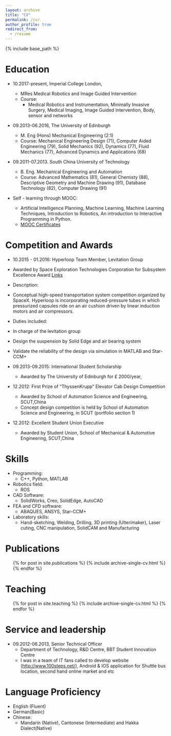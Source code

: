 ```yaml
---
layout: archive
title: "CV"
permalink: /cv/
author_profile: true
redirect_from:
  - /resume
---
```


{% include base_path %}

Education
======
* 10.2017-present, Imperial College London, 
  * MRes Medical Robotics and Image Guided Intervention
  * Course: 
    * Medical Robotics and Instrumentation, Minimally Invasive Surgery, Medical Imaging, Image Guided Intervention, Body, sensor and networks
* 09.2013-06.2016, The University of Edinburgh
  * M. Eng (Hons) Mechanical Engineering (2:1)
  * Course: Mechanical Engineering Design (71), Computer Aided Engineering (79), Solid Mechanics (92), Dynamics (77), Fluid Mechanics (77), Advanced Dynamics and Applications (68)


* 09.2011-07.2013. South China University of Technology
  * B. Eng. Mechanical Engineering and Automation 
  * Course: Advanced Mathematics (81), General Chemisty (88), Descriptive Geometry and Machine Drawing (91), Database Technology (82), Computer Drawing (91)

* Self - learning through MOOC:
  * Artificial Intelligence Planning, Machine Learning, Machine Learning Techniques, Introduction to Robotics, An introduction to Interactive Programming in Python.
  * [MOOC Certificates](http://qingbiaoli.github.io/files/MOOC_Certificates.pdf)

Competition and Awards
======
* 10.2015 - 01.2016: Hyperloop Team Member, Levitation Group
 * Awarded by Space Exploration Technologies Corporation for Subsystem Excellence Award [Links](http://www.bbc.co.uk/news/uk-scotland-edinburgh-east-fife-35384238)
 * Description:
 * Conceptual high-speed transportation system competition organized by SpaceX. Hyperloop is incorporating reduced-pressure tubes in which pressurized capsules ride on an air cushion driven by linear induction motors and air compressors. 
 * Duties included: 
  * In charge of the levitation group 
  * Design the suspension by Solid Edge and air bearing system 
  * Validate the reliability of the design via simulation in MATLAB and Star-CCM+
  
* 09.2013-09.2015: International Student Scholarship
  * Awarded by The University of Edinburgh for £ 2000/year,
* 12.2012: First Prize of “ThyssenKrupp” Elevator Cab Design Competition
  * Awarded by School of Automation Science and Engineering, SCUT,China
  * Concept design competition is held by School of Automation Science and Engineering, in SCUT (portfolio section 1)
* 12.2012: Excellent Student Union Executive
  * Awarded by Student Union, School of Mechanical & Automotive Engineering, SCUT,China


Skills
======
* Programming: 
  * C++, Python, MATLAB 
* Robotics field: 
  * ROS
* CAD Software:
  * SolidWorks, Creo, SolidEdge, AutoCAD
* FEA and CFD software:
  * ABAQUES, ANSYS, Star-CCM+
* Laboratory skills:
  * Hand-sketching, Welding, Drilling, 3D printing (Ulterimaker), Laser cuting, CNC manipulation, SolidCAM and Manufacturing


Publications
======
  <ul>{% for post in site.publications %}
    {% include archive-single-cv.html %}
  {% endfor %}</ul>
  
  
Teaching
======
  <ul>{% for post in site.teaching %}
    {% include archive-single-cv.html %}
  {% endfor %}</ul>
  
Service and leadership
======
* 09.2012-06.2013, Senior Technical Officer
  * Department of Technology, R&D Centre, BBT Student Innovation Centre
  * I was in a team of IT fans called to develop website (http://www.100steps.net/), Android & IOS application for Shuttle bus location, second hand online market and etc

Language Proficiency
======
* English (Fluent) 
* German(Basic) 
* Chinese:
  * Mandarin (Native), Cantonese (Intermediate) and Hakka Dialect(Native)